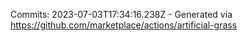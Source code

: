 Commits: 2023-07-03T17:34:16.238Z - Generated via https://github.com/marketplace/actions/artificial-grass
<br>
